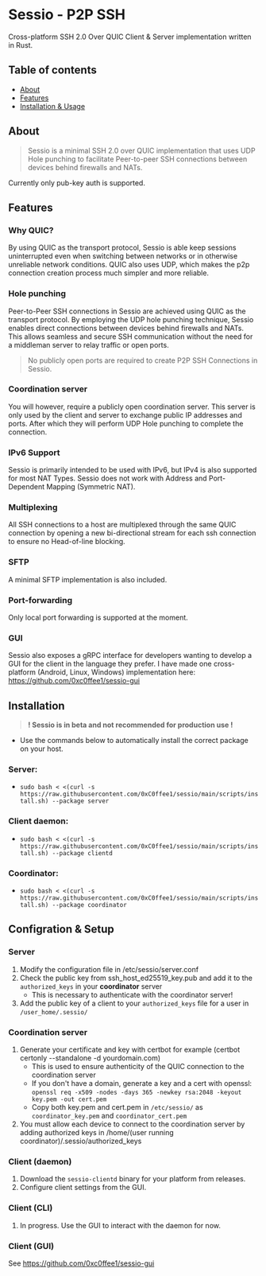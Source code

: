 # Sessio - P2P SSH

Cross-platform SSH 2.0 Over QUIC Client & Server implementation written in Rust.

## Table of contents

- [About](#about)
- [Features](#features)
- [Installation & Usage](#installation--usage)

## About

> Sessio is a minimal SSH 2.0 over QUIC implementation that uses UDP Hole punching to facilitate Peer-to-peer SSH connections between devices behind firewalls and NATs.

Currently only pub-key auth is supported.

## Features

### Why QUIC?
By using QUIC as the transport protocol, Sessio is able keep sessions uninterrupted even when switching between networks or in otherwise unreliable network conditions. 
QUIC also uses UDP, which makes the p2p connection creation process much simpler and more reliable.

### Hole punching
Peer-to-Peer SSH connections in Sessio are achieved using QUIC as the transport protocol. By employing the UDP hole punching technique, Sessio enables direct connections between devices behind firewalls and NATs. This allows seamless and secure SSH communication without the need for a middleman server to relay traffic or open ports.

> No publicly open ports are required to create P2P SSH Connections in Sessio.

### Coordination server

You will however, require a publicly open coordination server. This server is only used by the client and server to exchange public IP addresses and ports. After which they will perform UDP Hole punching to complete the connection.

### IPv6 Support

Sessio is primarily intended to be used with IPv6, but IPv4 is also supported for most NAT Types. Sessio does not work with Address and Port-Dependent Mapping (Symmetric NAT).

### Multiplexing
All SSH connections to a host are multiplexed through the same QUIC connection by opening a new bi-directional stream for each ssh connection to ensure no Head-of-line blocking.

### SFTP
A minimal SFTP implementation is also included.

### Port-forwarding
Only local port forwarding is supported at the moment.

### GUI
Sessio also exposes a gRPC interface for developers wanting to develop a GUI for the client in the language they prefer. I have made one cross-platform (Android, Linux, Windows) implementation here: https://github.com/0xc0ffee1/sessio-gui

## Installation
> **! Sessio is in beta and not recommended for production use !**

- Use the commands below to automatically install the correct package on your host.
### Server:
- `sudo bash < <(curl -s https://raw.githubusercontent.com/0xC0ffee1/sessio/main/scripts/install.sh) --package server`
### Client daemon:
- `sudo bash < <(curl -s https://raw.githubusercontent.com/0xC0ffee1/sessio/main/scripts/install.sh) --package clientd`
### Coordinator:
- `sudo bash < <(curl -s https://raw.githubusercontent.com/0xC0ffee1/sessio/main/scripts/install.sh) --package coordinator`

## Configration & Setup

### Server
1. Modify the configuration file in /etc/sessio/server.conf
2. Check the public key from ssh_host_ed25519_key.pub and add it to the `authorized_keys` in your **coordinator** server
    - This is necessary to authenticate with the coordinator server!
3. Add the public key of a client to your `authorized_keys` file for a user in `/user_home/.sessio/`

### Coordination server
1. Generate your certificate and key with certbot for example (certbot certonly --standalone -d yourdomain.com)
    - This is used to ensure authenticity of the QUIC connection to the coordination server
    - If you don't have a domain, generate a key and a cert with openssl: `openssl req -x509 -nodes -days 365 -newkey rsa:2048 -keyout key.pem -out cert.pem`
    - Copy both key.pem and cert.pem in `/etc/sessio/` as `coordinator_key.pem` and `coordinator_cert.pem`
2. You must allow each device to connect to the coordination server by adding authorized keys in /home/(user running coordinator)/.sessio/authorized_keys


### Client (daemon)
1. Download the `sessio-clientd` binary for your platform from releases.
2. Configure client settings from the GUI.

### Client (CLI)
1. In progress. Use the GUI to interact with the daemon for now.

### Client (GUI)
See https://github.com/0xc0ffee1/sessio-gui

